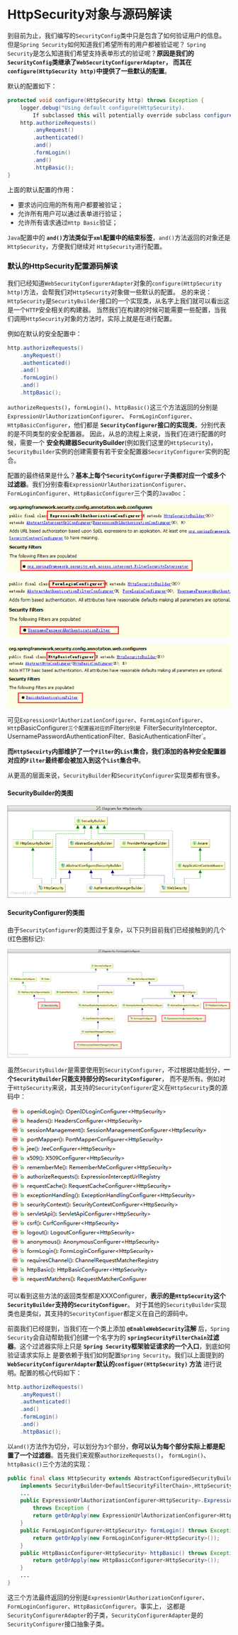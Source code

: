 HttpSecurity对象与源码解读
=========================================================================
到目前为止，我们编写的`SecurityConfig`类中只是包含了如何验证用户的信息。但是`Spring Security`如何知道我们希望所有的用户都被验证呢？
`Spring Security`是怎么知道我们希望支持表单形式的验证呢？**原因是我们的`SecurityConfig`类继承了`WebSecurityConfigurerAdapter`，
而其在`configure(HttpSecurity http)`中提供了一些默认的配置**。

默认的配置如下：
```java
protected void configure(HttpSecurity http) throws Exception {
    logger.debug("Using default configure(HttpSecurity). 
        If subclassed this will potentially override subclass configure(HttpSecurity).");
    http.authorizeRequests()
        .anyRequest()
        .authenticated()
        .and()
        .formLogin()
        .and()
        .httpBasic();
}
```
上面的默认配置的作用：
+ 要求访问应用的所有用户都要被验证；
+ 允许所有用户可以通过表单进行验证；
+ 允许所有请求通过`Http Basic`验证；

`Java`配置中的 **`and()`方法类似于`xml`配置中的结束标签**，`and()`方法返回的对象还是`HttpSecurity`，方便我们继续对
`HttpSecurity`进行配置。

### 默认的HttpSecurity配置源码解读
我们已经知道`WebSecurityConfigurerAdapter`对象的`configure(HttpSecurity http)`方法，会帮我们对`HttpSecurity`对象做一些默认的配置。
总的来说：`HttpSecurity`是`SecurityBuilder`接口的一个实现类，从名字上我们就可以看出这是一个`HTTP`安全相关的构建器。
当然我们在构建的时候可能需要一些配置，当我们调用`HttpSecurity`对象的方法时，实际上就是在进行配置。

例如在默认的安全配置中：
```java
http.authorizeRequests()
    .anyRequest()
    .authenticated()
    .and()
    .formLogin()
    .and()
    .httpBasic();
```
`authorizeRequests()`，`formLogin()`、`httpBasic()`这三个方法返回的分别是`ExpressionUrlAuthorizationConfigurer`、
`FormLoginConfigurer`、`HttpBasicConfigurer`，他们都是 **`SecurityConfigurer`接口的实现类**，分别代表的是不同类型的安全配置器。
因此，从总的流程上来说，当我们在进行配置的时候，需要一个 **安全构建器SecurityBuilder**(例如我们这里的`HttpSecurity`)，
`SecurityBuilder`实例的创建需要有若干安全配置器`SecurityConfigurer`实例的配合。

配置的最终结果是什么？**基本上每个`SecurityConfigurer`子类都对应一个或多个过滤器**。我们分别查看`ExpressionUrlAuthorizationConfigurer`、
`FormLoginConfigurer`、`HttpBasicConfigurer`三个类的`JavaDoc`：

![p3](img/p3.png)

![p4](img/p4.png)

![p5](img/p5.png)

可见`ExpressionUrlAuthorizationConfigurer`、`FormLoginConfigurer`、`Htt`pBasicConfigurer`三个配置器对应的`Filter`分别是
`FilterSecurityInterceptor`、`UsernamePasswordAuthenticationFilter`、`BasicAuthenticationFilter`。

**而`HttpSecuirty`内部维护了一个`Filter`的`List`集合，我们添加的各种安全配置器对应的`Filter`最终都会被加入到这个`List`集合中**。

从更高的层面来说，`SecurityBuilder`和`SecurityConfigurer`实现类都有很多。

#### SecurityBuilder的类图

![p6](img/p6.png)

#### SecurityConfigurer的类图
由于`SecurityConfigurer`的类图过于复杂，以下只列目前我们已经接触到的几个(红色圈标记):

![p7](img/p7.png)

虽然`SecurityBuilder`是需要使用到`SecurityConfigurer`，不过根据功能划分，**一个`SecurityBuilder`只能支持部分的`SecurityConfigurer`**，
而不是所有。例如对于`HttpSecurity`来说，其支持的`SecurityConfigurer`定义在`HttpSecurity`类的源码中：

![p8](img/p8.png)

可以看到这些方法的返回类型都是XXXConfigurer，**表示的是`HttpSecurity`这个`SecurityBuilder`支持的`SecurityConfiguer`**。
对于其他的`SecurityBuilder`实现类也是类似，其支持的`SecurityConfiguer`都定义在自己的源码中。

前面我们已经提到，当我们在一个类上添加 **`@EnableWebSecurity`注解** 后，`Spring Security`会自动帮助我们创建一个名字为的
**`springSecurityFilterChain`过滤器**。这个过滤器实际上只是 **`Spring Security`框架验证请求的一个入口**，到底如何验证请求实际上
是要依赖于我们如何配置`Spring Security`。我们以上面提到的 **`WebSecurityConfigurerAdapter`默认的`configuer(HttpSecurity)`
方法** 进行说明。配置的核心代码如下：
```java
http.authorizeRequests()
    .anyRequest()
    .authenticated()
    .and()
    .formLogin()
    .and()
    .httpBasic();
```
以`and()`方法作为切分，可以划分为`3`个部分，**你可以认为每个部分实际上都是配置了一个过滤器**。首先我们来观察`authorizeRequests()`，
`formLogin()`、`httpBasic()`三个方法的实现：
```java
public final class HttpSecurity extends AbstractConfiguredSecurityBuilder<DefaultSecurityFilterChain, HttpSecurity>
    implements SecurityBuilder<DefaultSecurityFilterChain>,HttpSecurityBuilder<HttpSecurity>{
    ...
    public ExpressionUrlAuthorizationConfigurer<HttpSecurity>.ExpressionInterceptUrlRegistry authorizeRequests() 
        throws Exception {
        return getOrApply(new ExpressionUrlAuthorizationConfigurer<HttpSecurity>()).getRegistry();
    }
    public FormLoginConfigurer<HttpSecurity> formLogin() throws Exception {
        return getOrApply(new FormLoginConfigurer<HttpSecurity>());
    }
    public HttpBasicConfigurer<HttpSecurity> httpBasic() throws Exception {
        return getOrApply(new HttpBasicConfigurer<HttpSecurity>());
    }
    ...
}	
```
这三个方法最终返回的分别是`ExpressionUrlAuthorizationConfigurer`、`FormLoginConfigurer`、`HttpBasicConfigurer`。事实上，
这都是`SecurityConfigurerAdapter`的子类，`SecurityConfigurerAdapter`是的`SecurityConfigurer`接口抽象子类。




